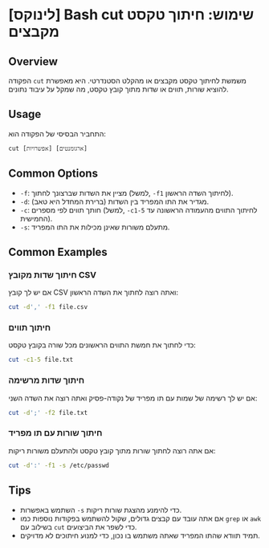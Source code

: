 # [לינוקס] Bash cut שימוש: חיתוך טקסט מקבצים

## Overview
הפקודה `cut` משמשת לחיתוך טקסט מקבצים או מהקלט הסטנדרטי. היא מאפשרת להוציא שורות, תווים או שדות מתוך קובץ טקסט, מה שמקל על עיבוד נתונים.

## Usage
התחביר הבסיסי של הפקודה הוא:
```
cut [אפשרויות] [ארגומנטים]
```

## Common Options
- `-f`: מציין את השדות שברצונך לחתוך (למשל, `-f1` לחיתוך השדה הראשון).
- `-d`: מגדיר את התו המפריד בין השדות (ברירת המחדל היא טאב).
- `-c`: חותך תווים לפי מספרים (למשל, `-c1-5` לחיתוך התווים מהעמודה הראשונה עד החמישית).
- `-s`: מתעלם משורות שאינן מכילות את התו המפריד.

## Common Examples

### חיתוך שדות מקובץ CSV
אם יש לך קובץ CSV ואתה רוצה לחתוך את השדה הראשון:
```bash
cut -d',' -f1 file.csv
```

### חיתוך תווים
כדי לחתוך את חמשת התווים הראשונים מכל שורה בקובץ טקסט:
```bash
cut -c1-5 file.txt
```

### חיתוך שדות מרשימה
אם יש לך רשימה של שמות עם תו מפריד של נקודה-פסיק ואתה רוצה את השדה השני:
```bash
cut -d';' -f2 file.txt
```

### חיתוך שורות עם תו מפריד
אם אתה רוצה לחתוך שורות מתוך קובץ טקסט ולהתעלם משורות ריקות:
```bash
cut -d':' -f1 -s /etc/passwd
```

## Tips
- השתמש באפשרות `-s` כדי להימנע מהצגת שורות ריקות.
- אם אתה עובד עם קבצים גדולים, שקול להשתמש בפקודות נוספות כמו `grep` או `awk` בשילוב עם `cut` כדי לשפר את הביצועים.
- תמיד תוודא שהתו המפריד שאתה משתמש בו נכון, כדי למנוע חיתוכים לא מדויקים.